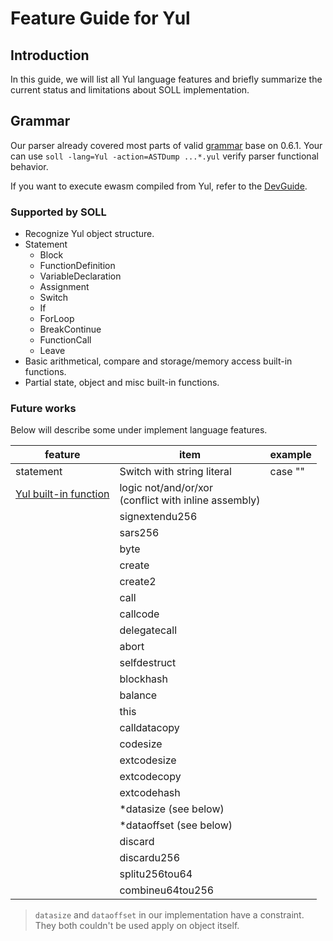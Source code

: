 [//]: # (SPDX-License-Identifier: Apache-2.0 WITH LLVM-exception)
# Feature Guide for Yul

## Introduction

In this guide, we will list all Yul language features and briefly summarize the current status and limitations about SOLL implementation.

## Grammar

Our parser already covered most parts of valid [grammar](https://solidity.readthedocs.io/en/v0.6.1/yul.html#specification-of-yul) base on 0.6.1. Your can use `soll -lang=Yul -action=ASTDump ...*.yul` verify parser functional behavior.

If you want to execute ewasm compiled from Yul, refer to the [DevGuide](DevGuide.md).

### Supported by SOLL

- Recognize Yul object structure.
- Statement
    - Block
    - FunctionDefinition
    - VariableDeclaration
    - Assignment
    - Switch
    - If
    - ForLoop
    - BreakContinue
    - FunctionCall
    - Leave
- Basic arithmetical, compare and storage/memory access built-in functions.
- Partial state, object and misc built-in functions.

### Future works

Below will describe some under implement language features.

|                                             feature                                              |                           item                           |         example         |
|--------------------------------------------------------------------------------------------------|----------------------------------------------------------|-------------------------|
| statement                                                                                        | Switch with string literal                               | case ""                 |
| [Yul built-in function](https://solidity.readthedocs.io/en/v0.5.12/yul.html#low-level-functions) | logic not/and/or/xor <br>(conflict with inline assembly) |                         |
|                                                                                                  | signextendu256                                           |                         |
|                                                                                                  | sars256                                                  |                         |
|                                                                                                  | byte                                                     |                         |
|                                                                                                  | create                                                   |                         |
|                                                                                                  | create2                                                  |                         |
|                                                                                                  | call                                                     |                         |
|                                                                                                  | callcode                                                 |                         |
|                                                                                                  | delegatecall                                             |                         |
|                                                                                                  | abort                                                    |                         |
|                                                                                                  | selfdestruct                                             |                         |
|                                                                                                  | blockhash                                                |                         |
|                                                                                                  | balance                                                  |                         |
|                                                                                                  | this                                                     |                         |
|                                                                                                  | calldatacopy                                             |                         |
|                                                                                                  | codesize                                                 |                         |
|                                                                                                  | extcodesize                                              |                         |
|                                                                                                  | extcodecopy                                              |                         |
|                                                                                                  | extcodehash                                              |                         |
|                                                                                                  | \*datasize (see below)                                    |                         |
|                                                                                                  | \*dataoffset (see below)                                  |                         |
|                                                                                                  | discard                                                  |                         |
|                                                                                                  | discardu256                                              |                         |
|                                                                                                  | splitu256tou64                                           |                         |
|                                                                                                  | combineu64tou256                                         |                         |

> `datasize` and `dataoffset` in our implementation have a constraint.  
> They both couldn't be used apply on object itself.

